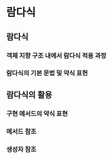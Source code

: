 # 람다식

## 람다식

### 객체 지향 구조 내에서 람다식 적용 과정

### 람다식의 기본 문법 및 약식 표현


## 람다식의 활용

### 구현 메서드의 약식 표현

### 메서드 참조

### 생성자 참조
